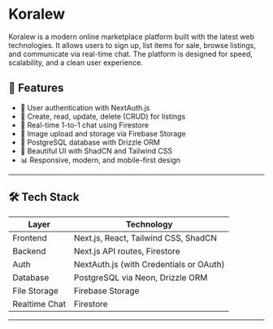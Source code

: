 # Koralew

Koralew is a modern online marketplace platform built with the latest web technologies. It allows users to sign up, list items for sale, browse listings, and communicate via real-time chat. The platform is designed for speed, scalability, and a clean user experience.

## 🚀 Features

- 🔐 User authentication with NextAuth.js
- 🛒 Create, read, update, delete (CRUD) for listings
- 💬 Real-time 1-to-1 chat using Firestore
- 📁 Image upload and storage via Firebase Storage
- 🧱 PostgreSQL database with Drizzle ORM
- 🎨 Beautiful UI with ShadCN and Tailwind CSS
- 📊 Responsive, modern, and mobile-first design

---

## 🛠️ Tech Stack

| Layer         | Technology                  |
|--------------|------------------------------|
| Frontend      | Next.js, React, Tailwind CSS, ShadCN |
| Backend       | Next.js API routes, Firestore |
| Auth          | NextAuth.js (with Credentials or OAuth) |
| Database      | PostgreSQL via Neon, Drizzle ORM |
| File Storage  | Firebase Storage             |
| Realtime Chat | Firestore                    |

---
